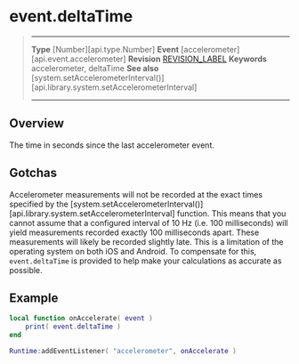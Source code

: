 
# event.deltaTime

> --------------------- ------------------------------------------------------------------------------------------
> __Type__              [Number][api.type.Number]
> __Event__             [accelerometer][api.event.accelerometer]
> __Revision__          [REVISION_LABEL](REVISION_URL)
> __Keywords__          accelerometer, deltaTime
> __See also__          [system.setAccelerometerInterval()][api.library.system.setAccelerometerInterval]
> --------------------- ------------------------------------------------------------------------------------------

## Overview

The time in seconds since the last accelerometer event.

## Gotchas

Accelerometer measurements will not be recorded at the exact times specified by the [system.setAccelerometerInterval()][api.library.system.setAccelerometerInterval] function. This means that you cannot assume that a configured interval of 10 Hz (i.e. 100 milliseconds) will yield measurements recorded exactly 100 milliseconds apart. These measurements will likely be recorded slightly late. This is a limitation of the operating system on both iOS and Android. To compensate for this, `event.deltaTime` is provided to help make your calculations as accurate as possible.

## Example

``````lua
local function onAccelerate( event )
    print( event.deltaTime )
end

Runtime:addEventListener( "accelerometer", onAccelerate )
``````